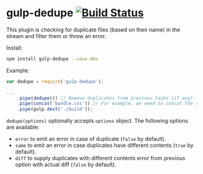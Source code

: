 # gulp-dedupe [![Build Status](https://travis-ci.org/hoho/gulp-dedupe.svg?branch=master)](https://travis-ci.org/hoho/gulp-dedupe)

This plugin is checking for duplicate files (based on their name) in the stream and filter them or throw an error.


Install:

```sh
npm install gulp-dedupe --save-dev
```


Example:

```js
var dedupe = require('gulp-dedupe');

...
    .pipe(dedupe()) // Remove duplicates from previous tasks (if any).
    .pipe(concat('bundle.css')) // For example, we need to concat the result without duplicates.
    .pipe(gulp.dest('./build'));
```

`dedupe(options)` optionally accepts `options` object. The following options are
available:

+ `error` to emit an error in case of duplicate (`false` by default).
+ `same` to emit an error in case duplicates have different contents (`true` by
  default).
+ `diff` to supply duplicates with different contents error from previous option
  with actual diff (`false` by default).

